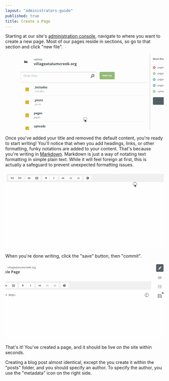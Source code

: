 ```yaml
---
layout: "administrators-guide"
published: true
title: Create a Page
---
```


Starting at our site's [administration console](http://prose.io/#vachoa/villageatalumcreek.org), navigate to where you want to create a new page. Most of our pages reside in sections, so go to that section and click "new file".

![create-a-new-page.gif](/uploads/create-a-new-page.gif)

Once you've added your title and removed the default content, you're ready to start writing! You'll notice that when you add headings, links, or other formatting, funky notations are added to your content. That's because you're writing in [Markdown](http://daringfireball.net/projects/markdown/). Markdown is just a way of notating text formatting in simple plain text. While it will feel foreign at first, this is actually a safeguard to prevent unexpected formatting issues.

![editing-markdown.gif](/uploads/editing-markdown.gif)

When you're done writing, click the "save" button, then "commit".

![saving-a-page.gif](/uploads/saving-a-page.gif)

That's it! You've created a page, and it should be live on the site within seconds.

Creating a blog post almost identical, except the you create it within the "posts" folder, and you should specify an author. To specify the author, you use the "metadata" icon on the right side.